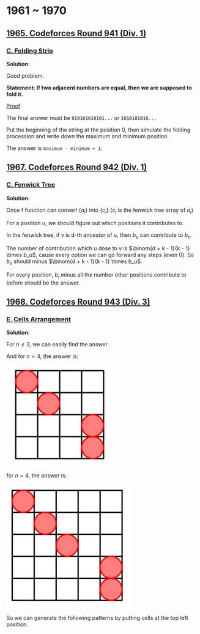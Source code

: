 # 1961 ~ 1970
## [1965. Codeforces Round 941 (Div. 1)](https://codeforces.com/contest/1965)

### [C. Folding Strip](https://codeforces.com/contest/1965/problem/C)

**Solution:**

Good problem.

**Statement: If two adjacent numbers are equal, then we are supposed to fold it.**

[Proof](https://codeforces.com/blog/entry/128914)

The final answer must be `010101010101...` or `1010101010...`

Put the beginning of the string at the position $0$, then simulate the folding procession and write down the maximum and minimum position.

The answer is `maximum - minimum + 1`.

## [1967. Codeforces Round 942 (Div. 1)](https://codeforces.com/contest/1967)

### [C. Fenwick Tree](https://codeforces.com/contest/1967/problem/C)

**Solution:**

Once f function can convert $\{a_i\}$ into $\{c_i\}$.($c_i$ is the fenwick tree array of $a_i$)

For a position u, we should figure out which positions it contributes to.

In the fenwick tree, if v is d-th ancestor of u, then $b_u$ can contribute to $b_v$. 

The number of contribution which u dose to v is $\binom{d + k - 1}{k - 1} \times b_u$, cause every option we can go forward any steps (even $0$).
So $b_v$ should minus $\binom{d + k - 1}{k - 1} \times b_u$.

For every position, $b_i$ minus all the number other positions contribute to before should be the answer.

## [1968. Codeforces Round 943 (Div. 3)](https://codeforces.com/contest/1968)

### [E. Cells Arrangement](https://codeforces.com/contest/1968/problem/E)

**Solution:**

For $n \le 3$, we can easily find the answer.

And for $n = 4$, the answer is:

![1968E-sol1](images/1968/1968E-sol1.png)
    
for $n = 4$, the answer is:

![1968E-sol2](images/1968/1968E-sol2.png)

So we can generate the following patterns by putting cells at the top left position. 
  
